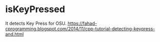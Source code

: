 # isKeyPressed
It detects Key Press for OSU. 
https://fahad-cprogramming.blogspot.com/2014/11/cpp-tutorial-detecting-keypress-and.html
